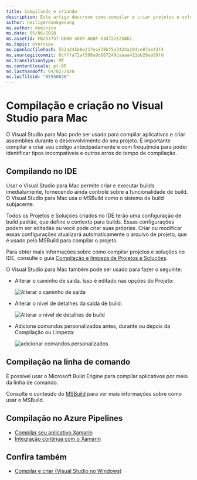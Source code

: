 ```yaml
---
title: Compilando e criando
description: Este artigo descreve como compilar e criar projetos e soluções no Visual Studio para Mac
author: heiligerdankgesang
ms.author: dominicn
ms.date: 05/06/2018
ms.assetid: FB253757-DB00-4889-A6BF-E44722E25BD1
ms.topic: overview
ms.openlocfilehash: 532a245b8e217ea278bf5a3424a194ce87ae43f4
ms.sourcegitcommit: 6cfffa72af599a9d667249caaaa411bb28ea69fd
ms.translationtype: MT
ms.contentlocale: pt-BR
ms.lasthandoff: 09/02/2020
ms.locfileid: "85950036"
---
```

# <a name="compiling-and-building-in-visual-studio-for-mac"></a>Compilação e criação no Visual Studio para Mac

O Visual Studio para Mac pode ser usado para compilar aplicativos e criar assemblies durante o desenvolvimento do seu projeto. É importante compilar e criar seu código antecipadamente e com frequência para poder identificar tipos incompatíveis e outros erros do tempo de compilação.

## <a name="building-from-the-ide"></a>Compilando no IDE

Usar o Visual Studio para Mac permite criar e executar builds imediatamente, fornecendo ainda controle sobre a funcionalidade de build. O Visual Studio para Mac usa o MSBuild como o sistema de build subjacente.

Todos os Projetos e Soluções criados no IDE terão uma configuração de build padrão, que define o contexto para builds. Essas configurações podem ser editadas ou você pode criar suas próprias. Criar ou modificar essas configurações atualizará automaticamente o arquivo de projeto, que é usado pelo MSBuild para compilar o projeto.

Para obter mais informações sobre como compilar projetos e soluções no IDE, consulte o guia [Compilação e limpeza de Projetos e Soluções](building-and-cleaning-projects-and-solutions.md).

O Visual Studio para Mac também pode ser usado para fazer o seguinte:

* Alterar o caminho de saída. Isso é editado nas opções do Projeto:

    ![Alterar o caminho de saída](media/compiling-and-building-image4.png)

* Alterar o nível de detalhes da saída de build:

    ![Alterar o nível de detalhes de build](media/compiling-and-building-image5.png)

* Adicione comandos personalizados antes, durante ou depois da Compilação ou Limpeza:

    ![adicionar comandos personalizados](media/compiling-and-building-image6.png)

## <a name="building-from-command-line"></a>Compilação na linha de comando

É possível usar o Microsoft Build Engine para compilar aplicativos por meio da linha de comando.

Consulte o conteúdo do [MSBuild](/visualstudio/msbuild/msbuild) para ver mais informações sobre como usar o MSBuild.

## <a name="building-from-azure-pipelines"></a>Compilação no Azure Pipelines

* [Compilar seu aplicativo Xamarin](/vsts/pipelines/apps/mobile/xamarin?view=vsts&tabs=vsts)
* [Integração contínua com o Xamarin](https://developer.xamarin.com/guides/cross-platform/ci/)

## <a name="see-also"></a>Confira também

- [Compilar e criar (Visual Studio no Windows)](/visualstudio/ide/compiling-and-building-in-visual-studio)